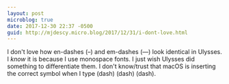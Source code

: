 ```yaml
---
layout: post
microblog: true
date: 2017-12-30 22:37 -0500
guid: http://mjdescy.micro.blog/2017/12/31/i-dont-love.html
---
```

I don't love how en-dashes (–) and em-dashes (—) look identical in Ulysses. I _know_ it is because I use monospace fonts. I just wish Ulysses did something to differentiate them. I don't know/trust that macOS is inserting the correct symbol when I type (dash) (dash) (dash).
